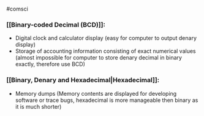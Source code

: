 #comsci 
### [[Binary-coded Decimal (BCD)]]: 

- Digital clock and calculator display (easy for computer to output denary display)
- Storage of accounting information consisting of exact numerical values (almost impossible for computer to store denary decimal in binary exactly, therefore use BCD)

### [[Binary, Denary and Hexadecimal|Hexadecimal]]: 

- Memory dumps (Memory contents are displayed for developing software or trace bugs, hexadecimal is more manageable then binary as it is much shorter)
